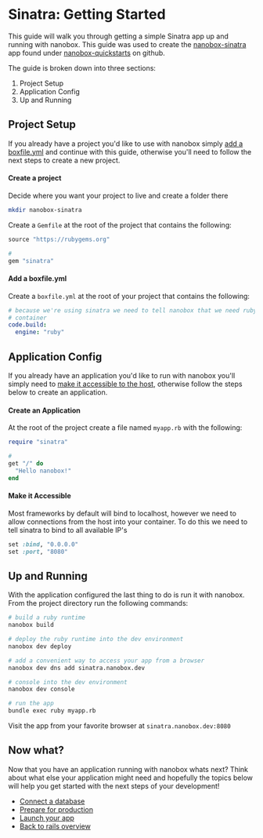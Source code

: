 # Sinatra: Getting Started
This guide will walk you through getting a simple Sinatra app up and running with nanobox. This guide was used to create the <a href="https://github.com/nanobox-quickstarts/nanobox-sinatra" target="\_blank">nanobox-sinatra</a> app found under <a href="https://github.com/nanobox-quickstarts" target="\_blank">nanobox-quickstarts</a> on github.

The guide is broken down into three sections:

1. Project Setup
2. Application Config
3. Up and Running

## Project Setup
If you already have a project you'd like to use with nanobox simply [add a boxfile.yml](#add-a-boxfile-yml) and continue with this guide, otherwise you'll need to follow the next steps to create a new project.

#### Create a project
Decide where you want your project to live and create a folder there

```bash
mkdir nanobox-sinatra
```

Create a `Gemfile` at the root of the project that contains the following:

```ruby
source "https://rubygems.org"

#
gem "sinatra"
```

#### Add a boxfile.yml
Create a `boxfile.yml` at the root of your project that contains the following:

```yaml
# because we're using sinatra we need to tell nanobox that we need ruby in our
# container
code.build:
  engine: "ruby"
```

## Application Config
If you already have an application you'd like to run with nanobox you'll simply need to [make it accessible to the host](#make-it-accessible), otherwise follow the steps below to create an application.

#### Create an Application
At the root of the project create a file named `myapp.rb` with the following:

```ruby
require "sinatra"

#
get "/" do
  "Hello nanobox!"
end
```

#### Make it Accessible
Most frameworks by default will bind to localhost, however we need to allow connections from the host into your container. To do this we need to tell sinatra to bind to all available IP's

```ruby
set :bind, "0.0.0.0"
set :port, "8080"
```

## Up and Running
With the application configured the last thing to do is run it with nanobox. From the project directory run the following commands:

```bash
# build a ruby runtime
nanobox build

# deploy the ruby runtime into the dev environment
nanobox dev deploy

# add a convenient way to access your app from a browser
nanobox dev dns add sinatra.nanobox.dev

# console into the dev environment
nanobox dev console

# run the app
bundle exec ruby myapp.rb
```

Visit the app from your favorite browser at `sinatra.nanobox.dev:8080`

## Now what?
Now that you have an application running with nanobox whats next? Think about what else your application might need and hopefully the topics below will help you get started with the next steps of your development!

* [Connect a database](connect-a-database.html)
* [Prepare for production](prepare-for-production.html)
* [Launch your app](launch-your-app.html)
* [Back to rails overview](overview.html)
